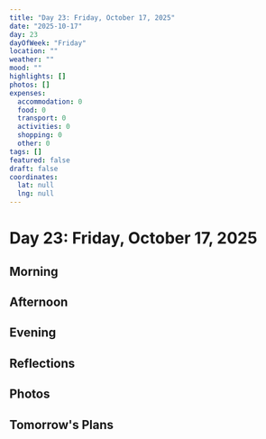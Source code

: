 ```yaml
---
title: "Day 23: Friday, October 17, 2025"
date: "2025-10-17"
day: 23
dayOfWeek: "Friday"
location: ""
weather: ""
mood: ""
highlights: []
photos: []
expenses:
  accommodation: 0
  food: 0
  transport: 0
  activities: 0
  shopping: 0
  other: 0
tags: []
featured: false
draft: false
coordinates:
  lat: null
  lng: null
---
```


# Day 23: Friday, October 17, 2025

## Morning

## Afternoon

## Evening

## Reflections

## Photos

## Tomorrow's Plans
